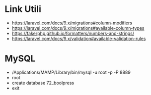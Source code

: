 # Link Utili

- https://laravel.com/docs/9.x/migrations#column-modifiers
- https://laravel.com/docs/9.x/migrations#available-column-types
- https://fakerphp.github.io/formatters/numbers-and-strings/
- https://laravel.com/docs/9.x/validation#available-validation-rules

# MySQL

- /Applications/MAMP/Library/bin/mysql -u root -p -P 8889
- root
- create database 72_boolpress
- exit